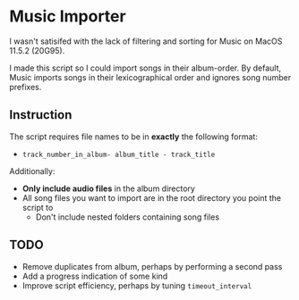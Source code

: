 # Music Importer

I wasn't satisifed with the lack of filtering and sorting for Music on MacOS 11.5.2 (20G95).

I made this script so I could import songs in their album-order. By default, Music imports songs in their lexicographical order and ignores song number prefixes.

## Instruction

The script requires file names to be in **exactly** the following format:
* `track_number_in_album- album_title - track_title`

Additionally: 
* **Only include audio files** in the album directory
* All song files you want to import are in the root directory you point the script to
  * Don't include nested folders containing song files

## TODO

* Remove duplicates from album, perhaps by performing a second pass
* Add a progress indication of some kind
* Improve script efficiency, perhaps by tuning `timeout_interval`
